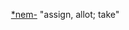  [\*nem-](https://www.etymonline.com/word/*nem- "Etymology, meaning and definition of *nem-") "assign, allot; take"

